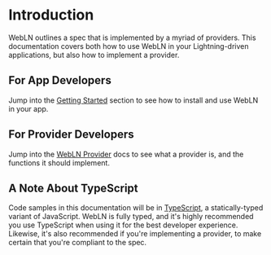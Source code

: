 # Introduction

WebLN outlines a spec that is implemented by a myriad of providers. This documentation covers both how to use WebLN in your Lightning-driven applications, but also how to implement a provider.

## For App Developers

Jump into the [Getting Started](/getting-started) section to see how to install and use WebLN in your app.

## For Provider Developers

Jump into the [WebLN Provider](/webln-provider) docs to see what a provider is, and the functions it should implement.

## A Note About TypeScript

Code samples in this documentation will be in [TypeScript](https://www.typescriptlang.org/), a statically-typed variant of JavaScript. WebLN is fully typed, and it's highly recommended you use TypeScript when using it for the best developer experience. Likewise, it's also recommended if you're implementing a provider, to make certain that you're compliant to the spec.
